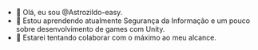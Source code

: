 - 👋 Olá, eu sou @Astrozildo-easy.
- 🌱 Estou aprendendo atualmente Segurança da Informação e um pouco sobre desenvolvimento de games com Unity.
- 💞️ Estarei tentando colaborar com o máximo ao meu alcance.

<!---
Astrozildo-easy/Astrozildo-easy is a ✨ special ✨ repository because its `README.md` (this file) appears on your GitHub profile.
You can click the Preview link to take a look at your changes.
--->
